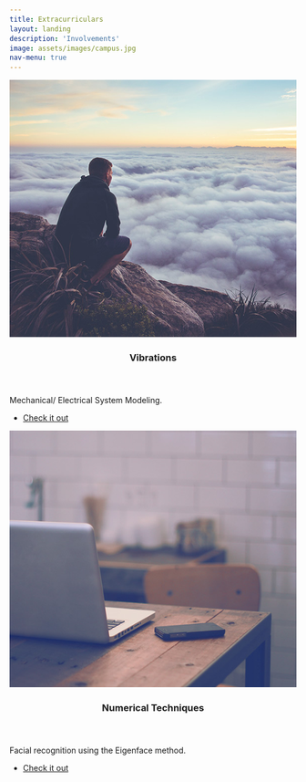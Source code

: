 ```yaml
---
title: Extracurriculars
layout: landing
description: 'Involvements'
image: assets/images/campus.jpg
nav-menu: true
---
```


<!-- Main -->
<div id="main">

<!-- One -->
<!-- <section id="one">
	<div class="inner">
		<header class="major">
			<h2>Sed amet aliquam</h2>
		</header>
		<p>Nullam et orci eu lorem consequat tincidunt vivamus et sagittis magna sed nunc rhoncus condimentum sem. In efficitur ligula tate urna. Maecenas massa vel lacinia pellentesque lorem ipsum dolor. Nullam et orci eu lorem consequat tincidunt. Vivamus et sagittis libero. Nullam et orci eu lorem consequat tincidunt vivamus et sagittis magna sed nunc rhoncus condimentum sem. In efficitur ligula tate urna.</p>
	</div>
</section>
-->

<!-- Two -->
<section id="two" class="spotlights">
	<section>
		<a href="/2018/05/20/vibrations.html" class="image">
			<img src="assets/images/pic08.jpg" alt="" data-position="center center" />
		</a>
		<div class="content">
			<div class="inner">
				<header class="major">
					<h3>Vibrations</h3>
				</header>
				<p>Mechanical/ Electrical System Modeling.</p>
				<ul class="actions">
					<li><a href="/2018/05/20/vibrations.html" class="button">Check it out</a></li>
				</ul>
			</div>
		</div>
	</section>
	<section>
		<a href="/2018/05/20/numtech.html" class="image">
			<img src="assets/images/pic09.jpg" alt="" data-position="top center" />
		</a>
		<div class="content">
			<div class="inner">
				<header class="major">
					<h3>Numerical Techniques</h3>
				</header>
				<p>Facial recognition using the Eigenface method.</p>
				<ul class="actions">
					<li><a href="/2018/05/20/numtech.html" class="button">Check it out</a></li>
				</ul>
			</div>
		</div>
	</section>
</section>

<!-- Three -->
<!--
<section id="three">
	<div class="inner">
		<header class="major">
			<h2>Schoolwork</h2>
		</header>
		<p>Nullam et orci eu lorem consequat tincidunt vivamus et sagittis libero. Mauris aliquet magna magna sed nunc rhoncus pharetra. Pellentesque condimentum sem. In efficitur ligula tate urna. Maecenas laoreet massa vel lacinia pellentesque lorem ipsum dolor. Nullam et orci eu lorem consequat tincidunt. Vivamus et sagittis libero. Mauris aliquet magna magna sed nunc rhoncus amet pharetra et feugiat tempus.</p>
		<ul class="actions">
			<li><a href="generic.html" class="button next">huh</a></li>
		</ul>
	</div>
</section>
-->
</div>
